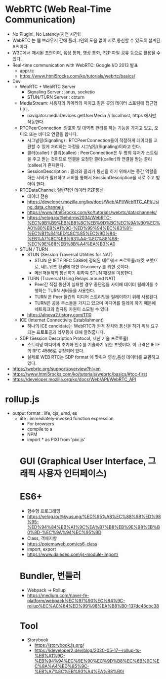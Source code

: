 # WebRTC (Web Real-Time Communication)
- No Plugin!, No Latency(지연 시간)!
- WebRTC 는 웹 브라우저 간에 플러그인의 도움 없이 서로 통신할 수 있도록 설계된 API이다. 
- W3C에서 제시된 초안이며, 음성 통화, 영상 통화, P2P 파일 공유 등으로 활용될 수 있다. 
- Real-time communication with WebRTC: Google I/O 2013 발표 
  - appr.tc 
  - https://www.html5rocks.com/ko/tutorials/webrtc/basics/
- Dev
  - WebRTC + WebRTC Server 
    - Signaling Server : janus, socketio
    - STUN/TURN Server : coturn
  - MediaStream: 사용자의 카메라와 마이크 같은 곳의 데이터 스트림에 접근합니다.
    - navigator.mediaDevices.getUserMedia // localhost, https 에서만 작동한다. 
  - RTCPeerConnection: 암호화 및 대역폭 관리를 하는 기능을 가지고 있고, 오디오 또는 비디오 연결을 합니다.
    - 시그널링(Signaling) : RTCPeerConnection들이 적절하게 데이터를 교환할 수 있게 처리하는 과정을 시그널링(Signaling)이라고 한다.
    - 콜러(caller) / 콜리(callee) : PeerConnection은 두 명의 유저가 스트림을 주고 받는 것이므로 연결을 요청한 콜러(caller)와 연결을 받는 콜리(callee)가 존재한다. 
    - SessionDescription : 콜러와 콜리가 통신을 하기 위해서는 중간 역할을 하는 서버가 필요하고 서버를 통해서 SessionDescription을 서로 주고 받아야 한다.
  - RTCDataChannel: 일반적인 데이터 P2P통신
    - 데이터 전송
    - https://developer.mozilla.org/ko/docs/Web/API/WebRTC_API/Using_data_channels
    - https://www.html5rocks.com/ko/tutorials/webrtc/datachannels/
    - https://velog.io/@ehdrms2034/WebRTC-%EC%9B%B9%EB%B8%8C%EB%9D%BC%EC%9A%B0%EC%A0%80%EB%A1%9C-%ED%99%94%EC%83%81-%EC%B1%84%ED%8C%85%EC%9D%84-%EB%A7%8C%EB%93%A4-%EC%88%98-%EC%9E%88%EB%8B%A4%EA%B3%A0
  - STUN / TURN
    - STUN (Session Traversal Utilities for NAT)
      - STUN 은 IETF RFC 5389에 정의된 네트워크 프로토콜/패킷 포맷으로, 네트워크 환경에 대한 Discovery 를 위한 것이다. 
      - 메신저들끼리 통신하기 위하여 STUN 패킷을 이용한다.
    - TURN (Traversal Using Relays around NAT)
      - Peer간 직접 통신이 실패할 경우 종단점들 사이에 데이터 릴레이를 수행하는 TURN 서버들을 사용한다. 
      - TURN 은 Peer 들간의 미디어 스트리밍을 릴레이하기 위해 사용된다. 
      - TURN은 공용 주소들을 가지고 있으며 미디어를 릴레이 하기 때문에 네트워크와 컴퓨팅 자원이 소모될 수 있다.
    - https://alnova2.tistory.com/1110
  - ICE (Internet Connectivity Establishment)
    - 하나의 ICE candidate는 WebRTC가 원격 장치와 통신을 하기 위해 요구되는 프로토콜과 라우팅에 대해 알려줍니다.
  - SDP (Session Description Protocol, 세션 기술 프로토콜)
    - 스트리밍 미디어의 초기화 인수를 기술하기 위한 포맷이다. 이 규격은 IETF의 RFC 4566로 규정되어 있다.
    - 실제로 WEB RTC는 SDP format 에 맞춰져 영상,음성 데이터를 교환하고 있다.
- https://webrtc.org/support/overview?hl=en
- https://www.html5rocks.com/ko/tutorials/webrtc/basics/#toc-first
- https://developer.mozilla.org/ko/docs/Web/API/WebRTC_API

# rollup.js
- output format : iife, cjs, umd, es 
  - iife : immediately-invoked function expression 
    - For browsers
    - compile to a <script> containing a self-executing function ('iife')
  - cjs
    - For Node.js
    - compile to a CommonJS module ('cjs')
  - umd
    - For both browsers and Node.js
    - UMD format requires a bundle name
- plugins 
  - rollup-plugin-copy-assets
  - https://www.npmjs.com/package/rollup-plugin-copy-assets
  
# Dev 
- npm install -g http-server
- http-server
- or 
- yarn dev

# Dev File Structure
- /
  - src
    - scene 
      - lobbyScene
      - gameScene
        - loading
        - map
        - action 
        - result 
        - ... 
    - data // binary, CDN? patch?
      - unit 
      - world
      - city 
      - ...
    - lib
      - network
        - WebSocket
        - WebRTC
      - ...
    - tool  
      - mapUnitSetting // one button upload, include all object info setting 

- ----------------------------------------
- [ Remark ]
- scene : container => 1 : 1 (x)
- data 
  - local : game rule (local file)
  - server : game result, history
- ----------------------------------------
- Ref
- https://github.com/Zyie/Pixi.js-Game/tree/master/PixiJS%20-%20SnowFall
- https://github.com/Coder2012/containers
- https://github.com/pixijs/pixi.js/wiki/Boilerplate

# pixijs
- 2d game dev webGL
- https://github.com/pixijs/pixi.js
- https://pixijs.io/examples/#/demos-basic/container.js
- https://github.com/kittykatattack/learningPixi#using-a-particlecontainer-to-group-sprites
- https://www.youtube.com/watch?v=zhybw6rE_QU&t=219s
- https://ko.madworldmmo.com/about

# pixi-ui
- https://pixijs.io/pixi-ui/

# ui for pixijs 
- EZGUI
- https://github.com/Ezelia/EZGUI
- dat.GUI
- http://workshop.chromeexperiments.com/examples/gui/#1--Basic-Usage
- react pixi
- https://reactpixi.org/

# pixi game 
- https://www.pixijs.com/gallery
- https://tooncup.cartoonnetwork.co.uk/home/
- https://www.sido.fr/#/qui-suis-je
- http://work.goodboydigital.com/dangermouse/ultimate/
- https://hypnoticowl.com/games/the-wizard/play/
- http://case-study.goodboydigital.com/spicy-mcbites/
- https://www.goodboydigital.com/pixijs/pixilights/
- https://cavalierchallenge.com/

# other game 
- http://m.inven.co.kr/webzine/wznews.php?site=indie&p=3&idx=194689

# WebGL (Web Graphics Library)
- a JavaScript API for rendering interactive 2D and 3D graphics within any compatible web browser without the use of plug-ins 

# CDN (Content Delivery Network, 콘텐츠 전송 네트워크) URL vs NPM
- CDN : 콘텐츠를 효율적으로 전달하기 위해 여러 노드를 가진 네트워크에 데이터를 저장하여 제공하는 시스템을 말한다. 
- <script src="https://cdnjs.cloudflare.com/ajax/libs/pixi.js/5.1.3/pixi.min.js"></script>
- NPM 
- import * as PIXI from 'pixi.js'

# GUI (Graphical User Interface, 그래픽 사용자 인터페이스)

# ES6+
- 함수형 프로그래밍 
- https://velog.io/@kyusung/%ED%95%A8%EC%88%98%ED%98%95-%ED%94%84%EB%A1%9C%EA%B7%B8%EB%9E%98%EB%B0%8D-%EC%9A%94%EC%95%BD
- Class, 객체지향 
- https://poiemaweb.com/es6-class
- import, export
- https://www.daleseo.com/js-module-import/

# Bundler, 번들러
- Webpack -> Rollup
- https://medium.com/naver-fe-platform/webpack%EC%97%90%EC%84%9C-rollup%EC%A0%84%ED%99%98%EA%B8%B0-137dc45cbc38

# Tool 
- Storybook 
  - https://storybook.js.org/
  - https://ideveloper2.dev/blog/2020-05-17--rollup-ts-%EB%A1%9C-%EB%94%94%EC%9E%90%EC%9D%B8%EC%8B%9C%EC%8A%A4%ED%85%9C-%EB%A7%8C%EB%93%A4%EA%B8%B0/
